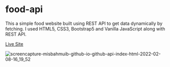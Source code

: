 # food-api

This a simple food website built using REST API to get data dynamically by fetching. I used HTML5, CSS3, Bootstrap5 and  Vanilla JavaScript along with REST API.

[Live Site](https://misbahmuib.github.io/food-api/)

![screencapture-misbahmuib-github-io-github-api-index-html-2022-02-08-16_19_52](https://user-images.githubusercontent.com/45326654/152969608-9a258941-4c0e-4157-a1f3-4423be2a3478.png)

